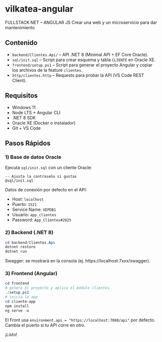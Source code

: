# vilkatea-angular
FULLSTACK NET – ANGULAR JS Crear una web y un microservicio para dar mantenimiento

## Contenido
- `backend/Clientes.Api/` – API .NET 8 (Minimal API + EF Core Oracle).
- `sql/init.sql` – Script para crear esquema y tabla `CLIENTE` en Oracle XE.
- `frontend/setup.ps1` – Script para generar el proyecto Angular y copiar los archivos de la feature `clientes`.
- `http/clientes.http` – Requests para probar la API (VS Code REST Client).

## Requisitos
- Windows 11
- Node LTS + Angular CLI
- .NET 8 SDK
- Oracle XE (Docker o instalador)
- Git + VS Code

## Pasos Rápidos

### 1) Base de datos Oracle
Ejecuta `sql/init.sql` con un cliente Oracle:

```
-- Ajusta la contraseña si gustas
@sql/init.sql
```

Datos de conexión por defecto en el API:
- Host: `localhost`
- Puerto: `1521`
- Service Name: `XEPDB1`
- Usuario: `app_clientes`
- Password: `App_Cl1entes#2025`

### 2) Backend (.NET 8)
```powershell
cd backend/Clientes.Api
dotnet restore
dotnet run
```
Swagger: se mostrará en la consola (ej. https://localhost:7xxx/swagger).

### 3) Frontend (Angular)
```powershell
cd frontend
# genera el proyecto y aplica el módulo clientes
./setup.ps1
# inicia la app
cd cliente-app
npm install
ng serve -o
```

El Front usa `environment.api = "https://localhost:7080/api"` por defecto. Cambia el puerto si tu API corre en otro.

¡Listo!
